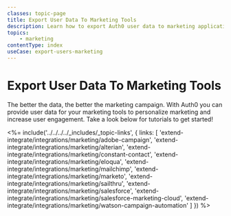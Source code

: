 ```yaml
---
classes: topic-page
title: Export User Data To Marketing Tools
description: Learn how to export Auth0 user data to marketing applications and services.
topics:
    - marketing
contentType: index
useCase: export-users-marketing
---
```

<!-- markdownlint-disable MD041 MD002 MD026 -->
<div class="topic-page-header">
  <div data-name="example" class="topic-page-badge"></div>
  <h1>Export User Data To Marketing Tools</h1>
  <p>
    The better the data, the better the marketing campaign. With Auth0 you can provide user data for your marketing tools to personalize marketing and increase user engagement. Take a look below for tutorials to get started!
  </p>
</div>

<%= include('../../../../_includes/_topic-links', { links: [
  'extend-integrate/integrations/marketing/adobe-campaign',
  'extend-integrate/integrations/marketing/alterian',
  'extend-integrate/integrations/marketing/constant-contact',
  'extend-integrate/integrations/marketing/eloqua',
  'extend-integrate/integrations/marketing/mailchimp',
  'extend-integrate/integrations/marketing/marketo',
  'extend-integrate/integrations/marketing/sailthru',
  'extend-integrate/integrations/marketing/salesforce',
  'extend-integrate/integrations/marketing/salesforce-marketing-cloud',
  'extend-integrate/integrations/marketing/watson-campaign-automation'
] }) %>
